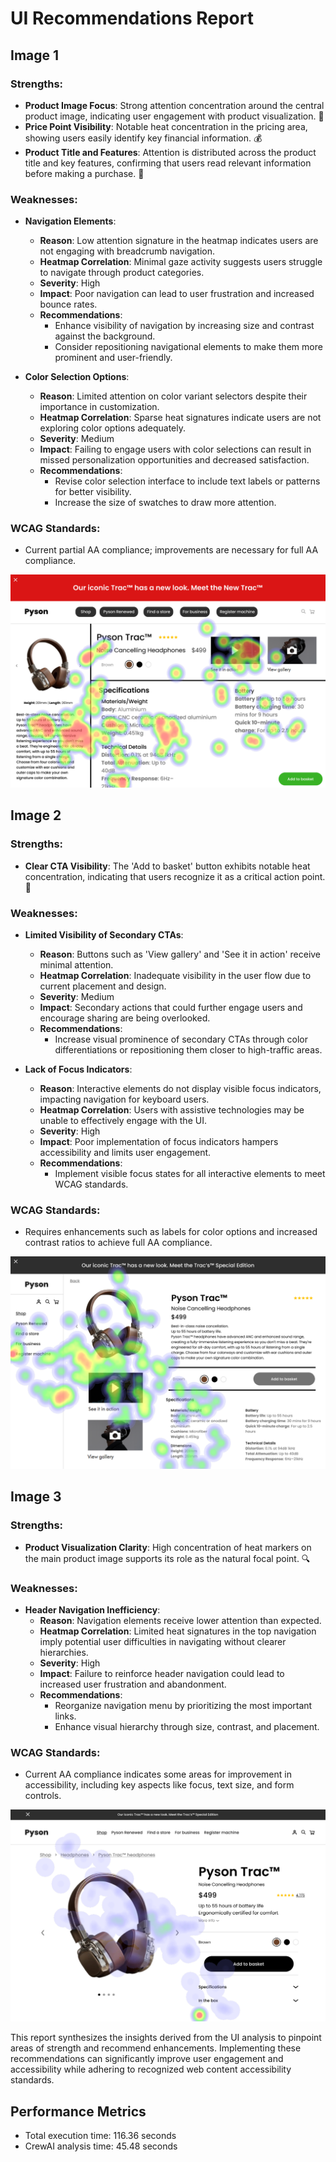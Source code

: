 # UI Recommendations Report

## Image 1

### Strengths:
- **Product Image Focus**: Strong attention concentration around the central product image, indicating user engagement with product visualization. 🎯
- **Price Point Visibility**: Notable heat concentration in the pricing area, showing users easily identify key financial information. 💰
- **Product Title and Features**: Attention is distributed across the product title and key features, confirming that users read relevant information before making a purchase. 📄

### Weaknesses:
- **Navigation Elements**:
  - **Reason**: Low attention signature in the heatmap indicates users are not engaging with breadcrumb navigation.
  - **Heatmap Correlation**: Minimal gaze activity suggests users struggle to navigate through product categories.
  - **Severity**: High
  - **Impact**: Poor navigation can lead to user frustration and increased bounce rates.
  - **Recommendations**: 
    - Enhance visibility of navigation by increasing size and contrast against the background.
    - Consider repositioning navigational elements to make them more prominent and user-friendly.

- **Color Selection Options**:
  - **Reason**: Limited attention on color variant selectors despite their importance in customization.
  - **Heatmap Correlation**: Sparse heat signatures indicate users are not exploring color options adequately.
  - **Severity**: Medium
  - **Impact**: Failing to engage users with color selections can result in missed personalization opportunities and decreased satisfaction.
  - **Recommendations**: 
    - Revise color selection interface to include text labels or patterns for better visibility.
    - Increase the size of swatches to draw more attention. 

### WCAG Standards:
- Current partial AA compliance; improvements are necessary for full AA compliance.

![Image 1](heatmaps/p1-1.png)

## Image 2

### Strengths:
- **Clear CTA Visibility**: The 'Add to basket' button exhibits notable heat concentration, indicating that users recognize it as a critical action point. 🛒

### Weaknesses:
- **Limited Visibility of Secondary CTAs**:
  - **Reason**: Buttons such as 'View gallery' and 'See it in action' receive minimal attention.
  - **Heatmap Correlation**: Inadequate visibility in the user flow due to current placement and design.
  - **Severity**: Medium
  - **Impact**: Secondary actions that could further engage users and encourage sharing are being overlooked.
  - **Recommendations**: 
    - Increase visual prominence of secondary CTAs through color differentiations or repositioning them closer to high-traffic areas.

- **Lack of Focus Indicators**:
  - **Reason**: Interactive elements do not display visible focus indicators, impacting navigation for keyboard users.
  - **Heatmap Correlation**: Users with assistive technologies may be unable to effectively engage with the UI.
  - **Severity**: High
  - **Impact**: Poor implementation of focus indicators hampers accessibility and limits user engagement.
  - **Recommendations**: 
    - Implement visible focus states for all interactive elements to meet WCAG standards.

### WCAG Standards:
- Requires enhancements such as labels for color options and increased contrast ratios to achieve full AA compliance.

![Image 2](heatmaps/p1-2.png)

## Image 3

### Strengths:
- **Product Visualization Clarity**: High concentration of heat markers on the main product image supports its role as the natural focal point. 🔍

### Weaknesses:
- **Header Navigation Inefficiency**:
  - **Reason**: Navigation elements receive lower attention than expected.
  - **Heatmap Correlation**: Limited heat signatures in the top navigation imply potential user difficulties in navigating without clearer hierarchies.
  - **Severity**: High
  - **Impact**: Failure to reinforce header navigation could lead to increased user frustration and abandonment.
  - **Recommendations**:
     - Reorganize navigation menu by prioritizing the most important links.
     - Enhance visual hierarchy through size, contrast, and placement.

### WCAG Standards:
- Current AA compliance indicates some areas for improvement in accessibility, including key aspects like focus, text size, and form controls.

![Image 3](heatmaps/p1-3.png)

This report synthesizes the insights derived from the UI analysis to pinpoint areas of strength and recommend enhancements. Implementing these recommendations can significantly improve user engagement and accessibility while adhering to recognized web content accessibility standards.

## Performance Metrics
- Total execution time: 116.36 seconds
- CrewAI analysis time: 45.48 seconds

